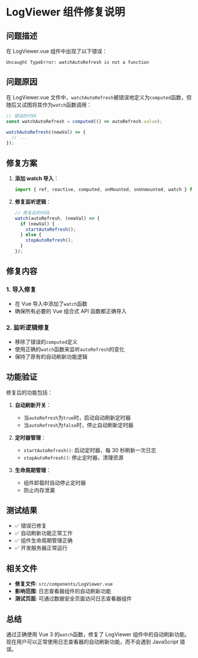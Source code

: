 # LogViewer 组件修复说明

## 问题描述

在 LogViewer.vue 组件中出现了以下错误：

```
Uncaught TypeError: watchAutoRefresh is not a function
```

## 问题原因

在 LogViewer.vue 文件中，`watchAutoRefresh`被错误地定义为`computed`函数，但随后又试图将其作为`watch`函数调用：

```javascript
// 错误的代码
const watchAutoRefresh = computed(() => autoRefresh.value);

watchAutoRefresh((newVal) => {
  // ...
});
```

## 修复方案

1. **添加 watch 导入**：

   ```javascript
   import { ref, reactive, computed, onMounted, onUnmounted, watch } from "vue";
   ```

2. **修复监听逻辑**：
   ```javascript
   // 修复后的代码
   watch(autoRefresh, (newVal) => {
     if (newVal) {
       startAutoRefresh();
     } else {
       stopAutoRefresh();
     }
   });
   ```

## 修复内容

### 1. 导入修复

- 在 Vue 导入中添加了`watch`函数
- 确保所有必要的 Vue 组合式 API 函数都正确导入

### 2. 监听逻辑修复

- 移除了错误的`computed`定义
- 使用正确的`watch`函数来监听`autoRefresh`的变化
- 保持了原有的自动刷新功能逻辑

## 功能验证

修复后的功能包括：

1. **自动刷新开关**：

   - 当`autoRefresh`为`true`时，启动自动刷新定时器
   - 当`autoRefresh`为`false`时，停止自动刷新定时器

2. **定时器管理**：

   - `startAutoRefresh()`: 启动定时器，每 30 秒刷新一次日志
   - `stopAutoRefresh()`: 停止定时器，清理资源

3. **生命周期管理**：
   - 组件卸载时自动停止定时器
   - 防止内存泄漏

## 测试结果

- ✅ 错误已修复
- ✅ 自动刷新功能正常工作
- ✅ 组件生命周期管理正确
- ✅ 开发服务器正常运行

## 相关文件

- **修复文件**: `src/components/LogViewer.vue`
- **影响范围**: 日志查看器组件的自动刷新功能
- **测试页面**: 可通过数据安全页面访问日志查看器组件

## 总结

通过正确使用 Vue 3 的`watch`函数，修复了 LogViewer 组件中的自动刷新功能。现在用户可以正常使用日志查看器的自动刷新功能，而不会遇到 JavaScript 错误。
